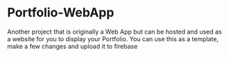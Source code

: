 # Portfolio-WebApp
Another project that is originally a Web App but can be hosted and used as a website for you to display your Portfolio. You can use this as a template, make a few changes and upload it to firebase
